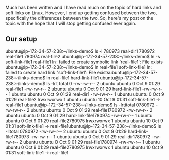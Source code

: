 
Much has been written and I have read much on the topic of hard links and soft links on Linux. However, I end up getting
confused between the two, specifically the differences between the two. So, here's my post on the topic with the hope
that I will stop getting confused ever again.

## Our setup


ubuntu@ip-172-34-57-238:~/links-demo$ ls -i
780973 real-dir1  780972 real-file1  780974 real-file2
ubuntu@ip-172-34-57-238:~/links-demo$ ln -s soft-link-file1 real-file1
ln: failed to create symbolic link 'real-file1': File exists
ubuntu@ip-172-34-57-238:~/links-demo$ ln real-file1 soft-link-file1
ln: failed to create hard link 'soft-link-file1': File existsubuntu@ip-172-34-57-238:~/links-demo$ ln real-file1 hard-link-file1
ubuntu@ip-172-34-57-238:~/links-demo$ ls -lrt
total 0
-rw-rw-r-- 2 ubuntu ubuntu  0 Oct  9 01:29 real-file1
-rw-rw-r-- 2 ubuntu ubuntu  0 Oct  9 01:29 hard-link-file1
-rw-rw-r-- 1 ubuntu ubuntu  0 Oct  9 01:29 real-dir1
-rw-rw-r-- 1 ubuntu ubuntu  0 Oct  9 01:29 real-file2
lrwxrwxrwx 1 ubuntu ubuntu 10 Oct  9 01:31 soft-link-file1 -> real-file1
ubuntu@ip-172-34-57-238:~/links-demo$ ls -lrtitotal 0780972 -rw-rw-r-- 2 ubuntu ubuntu  0 Oct  9 01:29 real-file1780972 -rw-rw-r-- 2 ubuntu ubuntu  0 Oct  9 01:29 hard-link-file1780974 -rw-rw-r-- 1 ubuntu ubuntu  0 Oct  9 01:29 real-file2780975 lrwxrwxrwx 1 ubuntu ubuntu 10 Oct  9 01:31 soft-link-file1 -> real-file1ubuntu@ip-172-34-57-238:~/links-demo$ ls -litotal 0780972 -rw-rw-r-- 2 ubuntu ubuntu  0 Oct  9 01:29 hard-link-file1780973 -rw-rw-r-- 1 ubuntu ubuntu  0 Oct  9 01:29 real-dir1780972 -rw-rw-r-- 2 ubuntu ubuntu  0 Oct  9 01:29 real-file1780974 -rw-rw-r-- 1 ubuntu ubuntu  0 Oct  9 01:29 real-file2780975 lrwxrwxrwx 1 ubuntu ubuntu 10 Oct  9 01:31 soft-link-file1 -> real-file1
